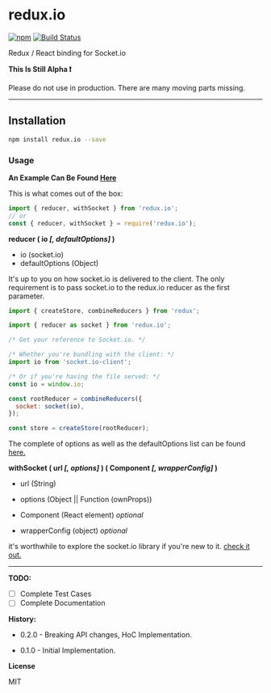 # redux.io

[![npm](https://img.shields.io/npm/v/redux.io.svg)](https://www.npmjs.com/package/redux.io)
[![Build Status](https://travis-ci.org/Francois-Esquire/redux.io.svg?branch=master)](https://travis-ci.org/Francois-Esquire/redux.io)

Redux / React binding for Socket.io

**This Is Still Alpha :exclamation:**

Please do not use in production. There are many moving parts missing.

---

## Installation

```bash
npm install redux.io --save
```

### Usage

**An Example Can Be Found [Here](examples/README.md)**

This is what comes out of the box:

```javascript
import { reducer, withSocket } from 'redux.io';
// or
const { reducer, withSocket } = require('redux.io');
```

**reducer ( io _[, defaultOptions]_ )**

* io (socket.io)
* defaultOptions (Object)

It's up to you on how socket.io is delivered to the client.
The only requirement is to pass socket.io to the redux.io reducer as the first parameter.

```javascript
import { createStore, combineReducers } from 'redux';

import { reducer as socket } from 'redux.io';

/* Get your reference to Socket.io. */

/* Whether you're bundling with the client: */
import io from 'socket.io-client';

/* Or if you're having the file served: */
const io = window.io;

const rootReducer = combineReducers({
  socket: socket(io),
});

const store = createStore(rootReducer);
```

The complete of options as well as the defaultOptions list can be found [here.](https://github.com/socketio/socket.io-client/blob/master/docs/API.md#new-managerurl-options)

**withSocket ( url _[, options]_ ) ( Component _[, wrapperConfig]_ )**

* url (String)
* options (Object || Function (ownProps))

* Component (React element) _optional_
* wrapperConfig (object) _optional_

it's worthwhile to explore the socket.io library if you're new to it.
[check it out.](https://github.com/socketio/socket.io-client/blob/master/docs/API.md)

---

**TODO:**

* [ ] Complete Test Cases
* [ ] Complete Documentation

**History:**

* 0.2.0 - Breaking API changes, HoC Implementation.

* 0.1.0 - Initial Implementation.

**License**

MIT
